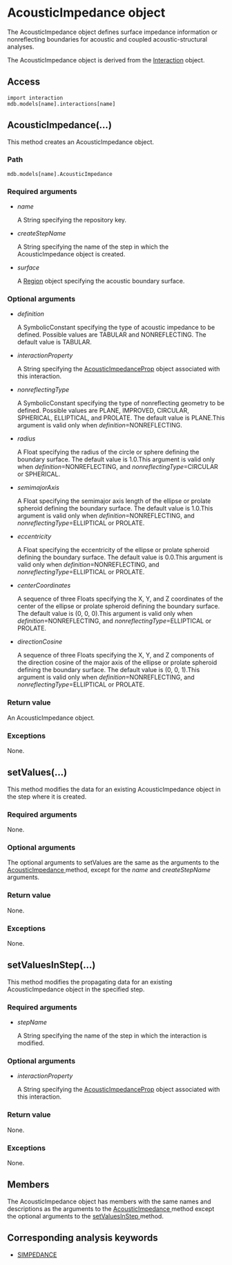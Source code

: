 # AcousticImpedance object

The AcousticImpedance object defines surface impedance information or nonreflecting boundaries for acoustic and coupled acoustic-structural analyses.

The AcousticImpedance object is derived from the [Interaction](https://help.3ds.com/2022/english/DSSIMULIA_Established/SIMACAEKERRefMap/simaker-c-interactionpyc.htm?ContextScope=all) object.

## Access

```
import interaction
mdb.models[name].interactions[name]
```

## AcousticImpedance(...)



This method creates an AcousticImpedance object.



### Path

```
mdb.models[name].AcousticImpedance
```

### Required arguments

- *name*

  A String specifying the repository key.

- *createStepName*

  A String specifying the name of the step in which the AcousticImpedance object is created.

- *surface*

  A [Region](https://help.3ds.com/2022/english/DSSIMULIA_Established/SIMACAEKERRefMap/simaker-c-regionpyc.htm?ContextScope=all) object specifying the acoustic boundary surface.

### Optional arguments

- *definition*

  A SymbolicConstant specifying the type of acoustic impedance to be defined. Possible values are TABULAR and NONREFLECTING. The default value is TABULAR.

- *interactionProperty*

  A String specifying the [AcousticImpedanceProp](https://help.3ds.com/2022/english/DSSIMULIA_Established/SIMACAEKERRefMap/simaker-c-acousticimpedanceproppyc.htm?ContextScope=all) object associated with this interaction.

- *nonreflectingType*

  A SymbolicConstant specifying the type of nonreflecting geometry to be defined. Possible values are PLANE, IMPROVED, CIRCULAR, SPHERICAL, ELLIPTICAL, and PROLATE. The default value is PLANE.This argument is valid only when *definition*=NONREFLECTING.

- *radius*

  A Float specifying the radius of the circle or sphere defining the boundary surface. The default value is 1.0.This argument is valid only when *definition*=NONREFLECTING, and *nonreflectingType*=CIRCULAR or SPHERICAL.

- *semimajorAxis*

  A Float specifying the semimajor axis length of the ellipse or prolate spheroid defining the boundary surface. The default value is 1.0.This argument is valid only when *definition*=NONREFLECTING, and *nonreflectingType*=ELLIPTICAL or PROLATE.

- *eccentricity*

  A Float specifying the eccentricity of the ellipse or prolate spheroid defining the boundary surface. The default value is 0.0.This argument is valid only when *definition*=NONREFLECTING, and *nonreflectingType*=ELLIPTICAL or PROLATE.

- *centerCoordinates*

  A sequence of three Floats specifying the X, Y, and Z coordinates of the center of the ellipse or prolate spheroid defining the boundary surface. The default value is (0, 0, 0).This argument is valid only when *definition*=NONREFLECTING, and *nonreflectingType*=ELLIPTICAL or PROLATE.

- *directionCosine*

  A sequence of three Floats specifying the X, Y, and Z components of the direction cosine of the major axis of the ellipse or prolate spheroid defining the boundary surface. The default value is (0, 0, 1).This argument is valid only when *definition*=NONREFLECTING, and *nonreflectingType*=ELLIPTICAL or PROLATE.

### Return value

An AcousticImpedance object.

### Exceptions

None.



## setValues(...)



This method modifies the data for an existing AcousticImpedance object in the step where it is created.



### Required arguments

None.

### Optional arguments

The optional arguments to setValues are the same as the arguments to the [AcousticImpedance ](https://help.3ds.com/2022/english/DSSIMULIA_Established/SIMACAEKERRefMap/simaker-c-acousticimpedancepyc.htm?ContextScope=all#simaker-acousticimpedanceacousticimpedancepyc)method, except for the *name* and *createStepName* arguments.

### Return value

None.

### Exceptions

None.



## setValuesInStep(...)



This method modifies the propagating data for an existing AcousticImpedance object in the specified step.



### Required arguments

- *stepName*

  A String specifying the name of the step in which the interaction is modified.

### Optional arguments

- *interactionProperty*

  A String specifying the [AcousticImpedanceProp](https://help.3ds.com/2022/english/DSSIMULIA_Established/SIMACAEKERRefMap/simaker-c-acousticimpedanceproppyc.htm?ContextScope=all) object associated with this interaction.

### Return value

None.

### Exceptions

None.



## Members

The AcousticImpedance object has members with the same names and descriptions as the arguments to the [AcousticImpedance ](https://help.3ds.com/2022/english/DSSIMULIA_Established/SIMACAEKERRefMap/simaker-c-acousticimpedancepyc.htm?ContextScope=all#simaker-acousticimpedanceacousticimpedancepyc)method except the optional arguments to the [setValuesInStep ](https://help.3ds.com/2022/english/DSSIMULIA_Established/SIMACAEKERRefMap/simaker-c-acousticimpedancepyc.htm?ContextScope=all#simaker-acousticimpedancesetvaluesinsteppyc)method.



## Corresponding analysis keywords

- [SIMPEDANCE](https://help.3ds.com/2022/english/DSSIMULIA_Established/SIMACAEKEYRefMap/simakey-r-simpedance.htm?ContextScope=all#simakey-r-simpedance)